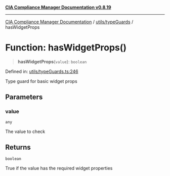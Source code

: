 [**CIA Compliance Manager Documentation v0.8.19**](../../../README.md)

***

[CIA Compliance Manager Documentation](../../../modules.md) / [utils/typeGuards](../README.md) / hasWidgetProps

# Function: hasWidgetProps()

> **hasWidgetProps**(`value`): `boolean`

Defined in: [utils/typeGuards.ts:246](https://github.com/Hack23/cia-compliance-manager/blob/8a17389ebf0d2a027875b835eec814811b99abcc/src/utils/typeGuards.ts#L246)

Type guard for basic widget props

## Parameters

### value

`any`

The value to check

## Returns

`boolean`

True if the value has the required widget properties
